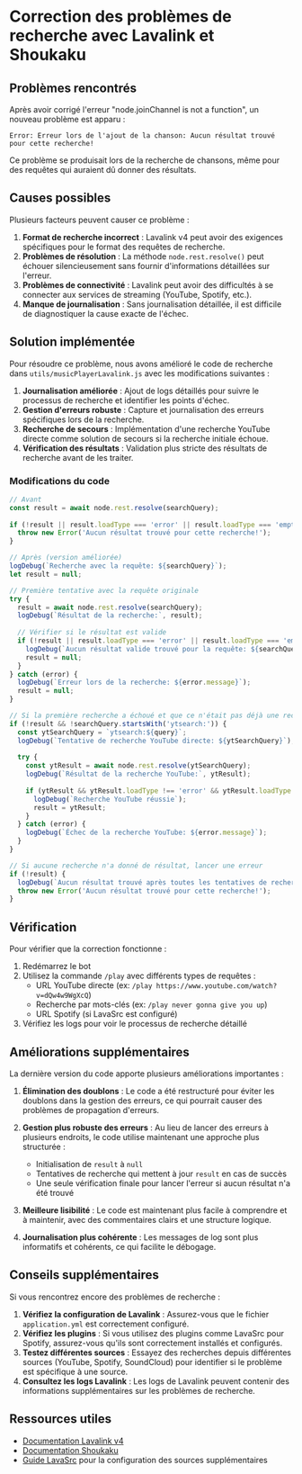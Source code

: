 # Correction des problèmes de recherche avec Lavalink et Shoukaku

## Problèmes rencontrés

Après avoir corrigé l'erreur "node.joinChannel is not a function", un nouveau problème est apparu :

```
Error: Erreur lors de l'ajout de la chanson: Aucun résultat trouvé pour cette recherche!
```

Ce problème se produisait lors de la recherche de chansons, même pour des requêtes qui auraient dû donner des résultats.

## Causes possibles

Plusieurs facteurs peuvent causer ce problème :

1. **Format de recherche incorrect** : Lavalink v4 peut avoir des exigences spécifiques pour le format des requêtes de recherche.
2. **Problèmes de résolution** : La méthode `node.rest.resolve()` peut échouer silencieusement sans fournir d'informations détaillées sur l'erreur.
3. **Problèmes de connectivité** : Lavalink peut avoir des difficultés à se connecter aux services de streaming (YouTube, Spotify, etc.).
4. **Manque de journalisation** : Sans journalisation détaillée, il est difficile de diagnostiquer la cause exacte de l'échec.

## Solution implémentée

Pour résoudre ce problème, nous avons amélioré le code de recherche dans `utils/musicPlayerLavalink.js` avec les modifications suivantes :

1. **Journalisation améliorée** : Ajout de logs détaillés pour suivre le processus de recherche et identifier les points d'échec.
2. **Gestion d'erreurs robuste** : Capture et journalisation des erreurs spécifiques lors de la recherche.
3. **Recherche de secours** : Implémentation d'une recherche YouTube directe comme solution de secours si la recherche initiale échoue.
4. **Vérification des résultats** : Validation plus stricte des résultats de recherche avant de les traiter.

### Modifications du code

```javascript
// Avant
const result = await node.rest.resolve(searchQuery);
      
if (!result || result.loadType === 'error' || result.loadType === 'empty') {
  throw new Error('Aucun résultat trouvé pour cette recherche!');
}

// Après (version améliorée)
logDebug(`Recherche avec la requête: ${searchQuery}`);
let result = null;

// Première tentative avec la requête originale
try {
  result = await node.rest.resolve(searchQuery);
  logDebug(`Résultat de la recherche:`, result);
  
  // Vérifier si le résultat est valide
  if (!result || result.loadType === 'error' || result.loadType === 'empty') {
    logDebug(`Aucun résultat valide trouvé pour la requête: ${searchQuery}`);
    result = null;
  }
} catch (error) {
  logDebug(`Erreur lors de la recherche: ${error.message}`);
  result = null;
}

// Si la première recherche a échoué et que ce n'était pas déjà une recherche YouTube, essayer une recherche YouTube directe
if (!result && !searchQuery.startsWith('ytsearch:')) {
  const ytSearchQuery = `ytsearch:${query}`;
  logDebug(`Tentative de recherche YouTube directe: ${ytSearchQuery}`);
  
  try {
    const ytResult = await node.rest.resolve(ytSearchQuery);
    logDebug(`Résultat de la recherche YouTube:`, ytResult);
    
    if (ytResult && ytResult.loadType !== 'error' && ytResult.loadType !== 'empty') {
      logDebug(`Recherche YouTube réussie`);
      result = ytResult;
    }
  } catch (error) {
    logDebug(`Échec de la recherche YouTube: ${error.message}`);
  }
}

// Si aucune recherche n'a donné de résultat, lancer une erreur
if (!result) {
  logDebug(`Aucun résultat trouvé après toutes les tentatives de recherche`);
  throw new Error('Aucun résultat trouvé pour cette recherche!');
}
```

## Vérification

Pour vérifier que la correction fonctionne :

1. Redémarrez le bot
2. Utilisez la commande `/play` avec différents types de requêtes :
   - URL YouTube directe (ex: `/play https://www.youtube.com/watch?v=dQw4w9WgXcQ`)
   - Recherche par mots-clés (ex: `/play never gonna give you up`)
   - URL Spotify (si LavaSrc est configuré)
3. Vérifiez les logs pour voir le processus de recherche détaillé

## Améliorations supplémentaires

La dernière version du code apporte plusieurs améliorations importantes :

1. **Élimination des doublons** : Le code a été restructuré pour éviter les doublons dans la gestion des erreurs, ce qui pourrait causer des problèmes de propagation d'erreurs.

2. **Gestion plus robuste des erreurs** : Au lieu de lancer des erreurs à plusieurs endroits, le code utilise maintenant une approche plus structurée :
   - Initialisation de `result` à `null`
   - Tentatives de recherche qui mettent à jour `result` en cas de succès
   - Une seule vérification finale pour lancer l'erreur si aucun résultat n'a été trouvé

3. **Meilleure lisibilité** : Le code est maintenant plus facile à comprendre et à maintenir, avec des commentaires clairs et une structure logique.

4. **Journalisation plus cohérente** : Les messages de log sont plus informatifs et cohérents, ce qui facilite le débogage.

## Conseils supplémentaires

Si vous rencontrez encore des problèmes de recherche :

1. **Vérifiez la configuration de Lavalink** : Assurez-vous que le fichier `application.yml` est correctement configuré.
2. **Vérifiez les plugins** : Si vous utilisez des plugins comme LavaSrc pour Spotify, assurez-vous qu'ils sont correctement installés et configurés.
3. **Testez différentes sources** : Essayez des recherches depuis différentes sources (YouTube, Spotify, SoundCloud) pour identifier si le problème est spécifique à une source.
4. **Consultez les logs Lavalink** : Les logs de Lavalink peuvent contenir des informations supplémentaires sur les problèmes de recherche.

## Ressources utiles

- [Documentation Lavalink v4](https://github.com/lavalink-devs/Lavalink)
- [Documentation Shoukaku](https://github.com/Deivu/Shoukaku)
- [Guide LavaSrc](LAVASRC_GUIDE.md) pour la configuration des sources supplémentaires
